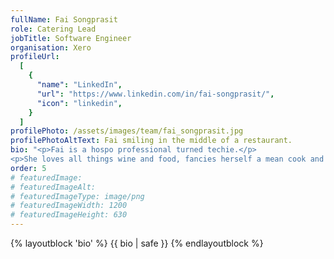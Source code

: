 ```yaml
---
fullName: Fai Songprasit
role: Catering Lead
jobTitle: Software Engineer
organisation: Xero
profileUrl: 
  [
    {
      "name": "LinkedIn",
      "url": "https://www.linkedin.com/in/fai-songprasit/",
      "icon": "linkedin",
    }
  ]
profilePhoto: /assets/images/team/fai_songprasit.jpg
profilePhotoAltText: Fai smiling in the middle of a restaurant.
bio: "<p>Fai is a hospo professional turned techie.</p>
<p>She loves all things wine and food, fancies herself a mean cook and is a proud owner of an adorable but vertically challenged dog called Obie.</p>"
order: 5
# featuredImage:
# featuredImageAlt:
# featuredImageType: image/png
# featuredImageWidth: 1200
# featuredImageHeight: 630
---
```


{% layoutblock 'bio' %}
{{ bio | safe }}
{% endlayoutblock %}
